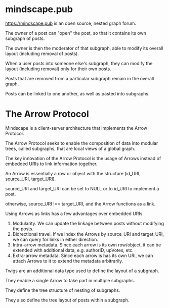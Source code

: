 # mindscape.pub

https://mindscape.pub is an open source, nested graph forum.

The owner of a post can "open" the post, so that it contains its own subgraph of posts. 

The owner is then the moderator of that subgraph, able to modify its overall layout
(including removal of posts).

When a user posts into someone else's subgraph, they can modify the layout (including removal) only for their own posts.

Posts that are removed from a particular subgraph remain in the overall graph.

Posts can be linked to one another, as well as pasted into subgraphs.

# The Arrow Protocol

Mindscape is a client-server architecture that implements the Arrow Protocol.

The Arrow Protocol seeks to enable the composition of data into modular trees, called subgraphs, that are local views of a global graph.

The key innovation of the Arrow Protocol is the usage of Arrows instead of embedded URIs to link information together. 

An Arrow is essentially a row or object with the structure (id_URI, source_URI, target_URI).

source_URI and target_URI can be set to NULL or to id_URI to implement a post.

otherwise, source_URI !== target_URI, and the Arrow functions as a link.

Using Arrows as links has a few advantages over embedded URIs

1. Modularity. We can update the linkage between posts without modifying the posts.
2. Bidrectional travel. If we index the Arrows by source_URI and target_URI, we can query for links in either direction.
3. Intra-arrow metadata. Since each arrow is its own row/object, it can be extended with additional data, e.g. authorID, upVotes, etc.
4. Extra-arrow metadata. Since each arrow is has its own URI, we can attach Arrows to it to extend the metadata arbitrarily.

Twigs are an additional data type used to define the layout of a subgraph.

They enable a single Arrow to take part in multiple subgraphs.

They define the tree structure of nesting of subgraphs.

They also define the tree layout of posts within a subgraph.
